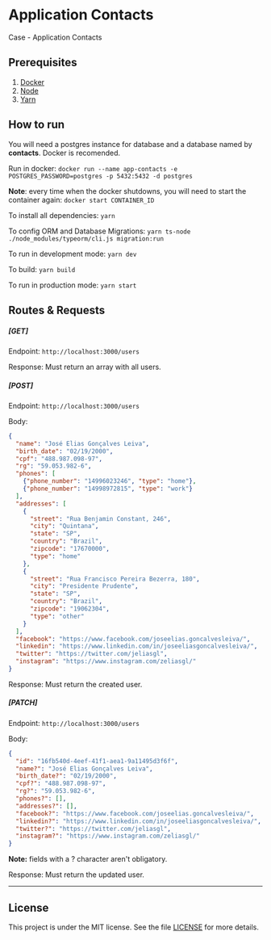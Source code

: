 # Application Contacts
Case - Application Contacts

## Prerequisites

1. [Docker](https://www.docker.com/)
2. [Node](https://nodejs.org/en/)
3. [Yarn](https://yarnpkg.com/)

## How to run
You will need a postgres instance for database and a database named by <b>contacts</b>. Docker is recomended.

Run in docker: ```docker run --name app-contacts -e POSTGRES_PASSWORD=postgres -p 5432:5432 -d postgres```

<b>Note</b>: every time when the docker shutdowns, you will need to start the container again: ```docker start CONTAINER_ID```

To install all dependencies: ```yarn```

To config ORM and Database Migrations: ```yarn ts-node ./node_modules/typeorm/cli.js migration:run```

To run in development mode: ```yarn dev```

To build: ```yarn build```

To run in production mode: ```yarn start```

## Routes & Requests

##### [GET]
Endpoint: ```http://localhost:3000/users```

Response: Must return an array with all users.

##### [POST]
Endpoint: ```http://localhost:3000/users```

Body:
```json
{
  "name": "José Elias Gonçalves Leiva",
  "birth_date": "02/19/2000",
  "cpf": "488.987.098-97",
  "rg": "59.053.982-6",
  "phones": [
    {"phone_number": "14996023246", "type": "home"},
    {"phone_number": "14998972815", "type": "work"}
  ],
  "addresses": [
    {
      "street": "Rua Benjamin Constant, 246",
      "city": "Quintana",
      "state": "SP",
      "country": "Brazil",
      "zipcode": "17670000",
      "type": "home"
    },
    {
      "street": "Rua Francisco Pereira Bezerra, 180",
      "city": "Presidente Prudente",
      "state": "SP",
      "country": "Brazil",
      "zipcode": "19062304",
      "type": "other"
    }
  ],
  "facebook": "https://www.facebook.com/joseelias.goncalvesleiva/",
  "linkedin": "https://www.linkedin.com/in/joseeliasgoncalvesleiva/",
  "twitter": "https://twitter.com/jeliasgl",
  "instagram": "https://www.instagram.com/zeliasgl/"
}
```

Response: Must return the created user.

##### [PATCH]
Endpoint: ```http://localhost:3000/users```

Body:
```json
{
  "id": "16fb540d-4eef-41f1-aea1-9a11495d3f6f",
  "name?": "José Elias Gonçalves Leiva",
  "birth_date?": "02/19/2000",
  "cpf?": "488.987.098-97",
  "rg?": "59.053.982-6",
  "phones?": [],
  "addresses?": [],
  "facebook?": "https://www.facebook.com/joseelias.goncalvesleiva/",
  "linkedin?": "https://www.linkedin.com/in/joseeliasgoncalvesleiva/",
  "twitter?": "https://twitter.com/jeliasgl",
  "instagram?": "https://www.instagram.com/zeliasgl/"
}
```

**Note:** fields with a ? character aren't obligatory.

Response: Must return the updated user.

---

## License

This project is under the MIT license. See the file [LICENSE](LICENSE) for more details.
